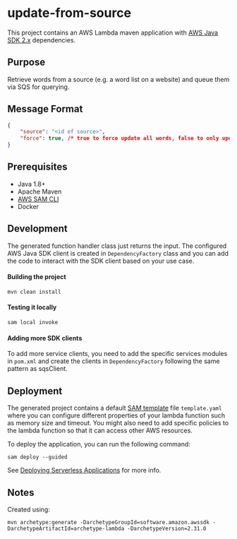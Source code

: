 # update-from-source

This project contains an AWS Lambda maven application with [AWS Java SDK 2.x](https://github.com/aws/aws-sdk-java-v2) dependencies.

## Purpose

Retrieve words from a source (e.g. a word list on a website) and queue them via SQS for querying.

## Message Format

```json
{
    "source": "<id of source>",
    "force": true, /* true to force update all words, false to only update words that don't already exist */
}
```

## Prerequisites
- Java 1.8+
- Apache Maven
- [AWS SAM CLI](https://docs.aws.amazon.com/serverless-application-model/latest/developerguide/serverless-sam-cli-install.html)
- Docker

## Development

The generated function handler class just returns the input. The configured AWS Java SDK client is created in `DependencyFactory` class and you can 
add the code to interact with the SDK client based on your use case.

#### Building the project
```
mvn clean install
```

#### Testing it locally
```
sam local invoke
```

#### Adding more SDK clients
To add more service clients, you need to add the specific services modules in `pom.xml` and create the clients in `DependencyFactory` following the same 
pattern as sqsClient.

## Deployment

The generated project contains a default [SAM template](https://docs.aws.amazon.com/serverless-application-model/latest/developerguide/sam-resource-function.html) file `template.yaml` where you can 
configure different properties of your lambda function such as memory size and timeout. You might also need to add specific policies to the lambda function
so that it can access other AWS resources.

To deploy the application, you can run the following command:

```
sam deploy --guided
```

See [Deploying Serverless Applications](https://docs.aws.amazon.com/serverless-application-model/latest/developerguide/serverless-deploying.html) for more info.

## Notes

Created using:

```
mvn archetype:generate -DarchetypeGroupId=software.amazon.awssdk -DarchetypeArtifactId=archetype-lambda -DarchetypeVersion=2.31.0
```
